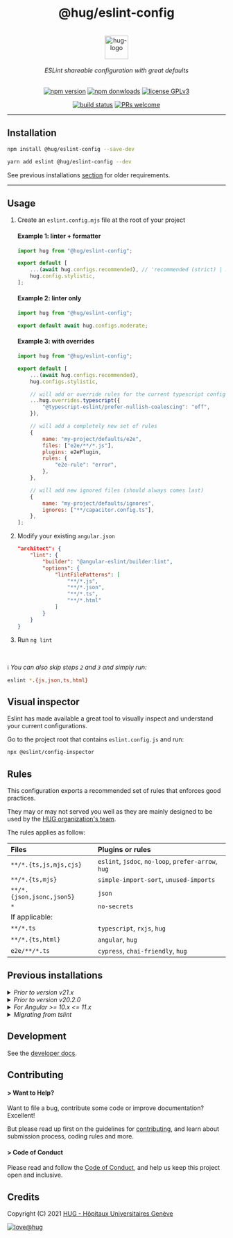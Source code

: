 <h1 align="center">
    @hug/eslint-config
</h1>

<p align="center">
    <br/>
    <a href="https://www.hug.ch">
        <img src="https://cdn.hug.ch/svgs/hug/hug-logo-horizontal.svg" alt="hug-logo" height="54px" />
    </a>
    <br/><br/>
    <i>ESLint shareable configuration with great defaults</i>
    <br/><br/>
</p>

<p align="center">
    <a href="https://www.npmjs.com/package/@hug/eslint-config">
        <img src="https://img.shields.io/npm/v/@hug/eslint-config.svg?color=blue&logo=npm" alt="npm version" /></a>
    <a href="https://npmcharts.com/compare/@hug/eslint-config?minimal=true">
        <img src="https://img.shields.io/npm/dw/@hug/eslint-config.svg?color=blue&logo=npm" alt="npm donwloads" /></a>
    <a href="https://github.com/dsi-hug/eslint-config/blob/main/LICENSE">
        <img src="https://img.shields.io/badge/license-GPLv3-ff69b4.svg" alt="license GPLv3" /></a>
</p>

<p align="center">
    <a href="https://github.com/dsi-hug/eslint-config/actions/workflows/ci_tests.yml">
        <img src="https://github.com/dsi-hug/eslint-config/actions/workflows/ci_tests.yml/badge.svg" alt="build status" /></a>
    <a href="https://github.com/dsi-hug/eslint-config/blob/main/CONTRIBUTING.md#-submitting-a-pull-request-pr">
        <img src="https://img.shields.io/badge/PRs-welcome-brightgreen.svg" alt="PRs welcome" /></a>
</p>

<hr/>

## Installation

```sh
npm install @hug/eslint-config --save-dev
```

```sh
yarn add eslint @hug/eslint-config --dev
```

See previous installations [section](#previous-installations) for older requirements.

<hr/>

## Usage

1. Create an `eslint.config.mjs` file at the root of your project

    #### Example 1: linter + formatter

    ```mjs
    import hug from "@hug/eslint-config";

    export default [
        ...(await hug.configs.recommended), // 'recommended (strict) | moderate (less stricter)'
        hug.config.stylistic,
    ];
    ```

    #### Example 2: linter only

    ```mjs
    import hug from "@hug/eslint-config";

    export default await hug.configs.moderate;
    ```

    #### Example 3: with overrides

    ```mjs
    import hug from "@hug/eslint-config";

    export default [
        ...(await hug.configs.recommended),
        hug.configs.stylistic,

        // will add or override rules for the current typescript configuration
        ...hug.overrides.typescript({
            "@typescript-eslint/prefer-nullish-coalescing": "off",
        }),

        // will add a completely new set of rules
        {
            name: "my-project/defaults/e2e",
            files: ["e2e/**/*.js"],
            plugins: e2ePlugin,
            rules: {
                "e2e-rule": "error",
            },
        },

        // will add new ignored files (should always comes last)
        {
            name: "my-project/defaults/ignores",
            ignores: ["**/capacitor.config.ts"],
        },
    ];
    ```

2. Modify your existing `angular.json`

    ```json
    "architect": {
        "lint": {
            "builder": "@angular-eslint/builder:lint",
            "options": {
                "lintFilePatterns": [
                    "**/*.js",
                    "**/*.json",
                    "**/*.ts",
                    "**/*.html"
                ]
            }
        }
    }
    ```

3. Run `ng lint`

<br/>

ℹ️ _You can also skip steps `2` and `3` and simply run:_

```sh
eslint *.{js,json,ts,html}
```

## Visual inspector

Eslint has made available a great tool to visually inspect and understand your current configurations.

Go to the project root that contains `eslint.config.js` and run:

```sh
npx @eslint/config-inspector
```

## Rules

This configuration exports a recommended set of rules that enforces good practices.

They may or may not served you well as they are mainly designed to be used by the [HUG organization's team][dsi-hug].

The rules applies as follow:

| Files                     | Plugins or rules                                    |
| :------------------------ | :-------------------------------------------------- |
| `**/*.{ts,js,mjs,cjs}`    | `eslint`, `jsdoc`, `no-loop`, `prefer-arrow`, `hug` |
| `**/*.{ts,mjs}`           | `simple-import-sort`, `unused-imports`              |
| `**/*.{json,jsonc,json5}` | `json`                                              |
| `*`                       | `no-secrets`                                        |
| If applicable:            |
| `**/*.ts`                 | `typescript`, `rxjs`, `hug`                         |
| `**/*.{ts,html}`          | `angular`, `hug`                                    |
| `e2e/**/*.ts`             | `cypress`, `chai-friendly`, `hug`                   |

## Previous installations

<details>
    <summary><i>Prior to version v21.x</i></summary>

> <br/>
>
> Create an `.eslintrc.json` file at the root of your project
>
> ```jsonc
> {
>     "root": true,
>     "extends": [
>         /**
>          *  Possible values: 'recommended (strict) | moderate (less stricter)'
>          */
>         "@hug/eslint-config/recommended"
>     ]
> }
> ```

</details>
<details>
    <summary><i>Prior to version v20.2.0</i></summary>

> <br/>
>
> Create a `tsconfig.eslint.json` file at the root of your project
>
> ```jsonc
> {
>     "extends": "./tsconfig.json",
>     "compilerOptions": {
>         "types": [
>             "node",
>             "jasmine"
>             //
>             // In case you are using WebdriverIO
>             //   "@wdio/globals/types"
>             //
>             // In case you are using Cypress
>             //   "cypress"
>             //
>             // Any other types that are required by your tests
>             //   ...
>         ]
>     },
>     "include": ["src/**/*.ts", "e2e/**/*.ts"]
> }
> ```

</details>
<details>
    <summary><i>For Angular >= 10.x <= 11.x</i></summary>

> <br/>
>
> ```sh
> npm install @hug/eslint-config@2.x --save-dev
> ```
>
> ```sh
> yarn add eslint@7.x @hug/eslint-config@2.x --dev
> ```

</details>
<details>
    <summary><i>Migrating from tslint</i></summary>

> <br/>
>
> 1. Remove `tslint` and `codelyzer` from your dependencies
> 2. Remove any `tslint.json` configuration files
> 3. Add `eslint` as a dev dependency
> 4. Have a look at our [Angular project example][ng-example] and modify all your `tsconfig` files accordingly

</details>

## Development

See the [developer docs][developer].

## Contributing

#### > Want to Help?

Want to file a bug, contribute some code or improve documentation? Excellent!

But please read up first on the guidelines for [contributing][contributing], and learn about submission process, coding rules and more.

#### > Code of Conduct

Please read and follow the [Code of Conduct][codeofconduct], and help us keep this project open and inclusive.

## Credits

Copyright (C) 2021 [HUG - Hôpitaux Universitaires Genève][dsi-hug]

[![love@hug](https://img.shields.io/badge/@hug-%E2%9D%A4%EF%B8%8Flove-magenta)][dsi-hug]

[angular-eslint]: https://github.com/angular-eslint/angular-eslint
[ng-example]: https://github.com/dsi-hug/eslint-config/blob/main/examples/angular
[cypress]: https://www.cypress.io/
[developer]: https://github.com/dsi-hug/eslint-config/blob/main/DEVELOPER.md
[contributing]: https://github.com/dsi-hug/eslint-config/blob/main/CONTRIBUTING.md
[codeofconduct]: https://github.com/dsi-hug/eslint-config/blob/main/CODE_OF_CONDUCT.md
[dsi-hug]: https://github.com/dsi-hug
